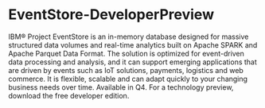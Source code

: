 # EventStore-DeveloperPreview

IBM® Project EventStore is an in-memory database designed for massive structured data volumes and real-time analytics built on Apache SPARK and Apache Parquet Data Format. The solution is optimized for event-driven data processing and analysis, and it can support emerging applications that are driven by events such as IoT solutions, payments, logistics and web commerce. It is flexible, scalable and can adapt quickly to your changing business needs over time. Available in Q4. For a technology preview, download the free developer edition.
